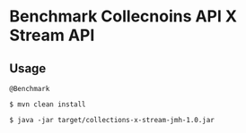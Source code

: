 # Benchmark Collecnoins API X Stream API

## Usage

```
@Benchmark
```

```
$ mvn clean install
```

```
$ java -jar target/collections-x-stream-jmh-1.0.jar
```
